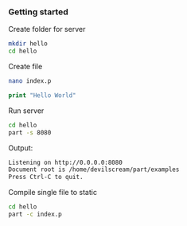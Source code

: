 ### Getting started
Create folder for server
```bash
mkdir hello
cd hello
```

Create file
```bash
nano index.p
```

```php
print "Hello World"
```

Run server
```bash
cd hello
part -s 8080
```

Output:
```bash
Listening on http://0.0.0.0:8080
Document root is /home/devilscream/part/examples
Press Ctrl-C to quit.
```

Compile single file to static
```bash
cd hello
part -c index.p
```